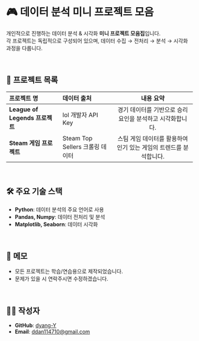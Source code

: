 # 🎮 데이터 분석 미니 프로젝트 모음

개인적으로 진행하는 데이터 분석 & 시각화 **미니 프로젝트 모음집**입니다.  
각 프로젝트는 독립적으로 구성되어 있으며, 데이터 수집 → 전처리 → 분석 → 시각화 과정을 다룹니다.  

<br>

## 🚀 프로젝트 목록

| 프로젝트 명 | 데이터 출처 | 내용 요약 |
| :--- | :--- | :---: |
| **League of Legends 프로젝트** | lol 개발자 API Key | 경기 데이터를 기반으로 승리 요인을 분석하고 시각화합니다. |
| **Steam 게임 프로젝트** | Steam Top Sellers 크롤링 데이터 | 스팀 게임 데이터를 활용하여 인기 있는 게임의 트렌드를 분석합니다. |

<br>

## 🛠️ 주요 기술 스택

- **Python**: 데이터 분석의 주요 언어로 사용
- **Pandas, Numpy**: 데이터 전처리 및 분석
- **Matplotlib, Seaborn**: 데이터 시각화

<br>

## 📌 메모
- 모든 프로젝트는 학습/연습용으로 제작되었습니다.  
- 문제가 있을 시 연락주시면 수정하겠습니다.

<br>

## 🧑‍💻 작성자

- **GitHub**: [dyang-Y](https.github.com/dyang-Y/mini_project)
- **Email**: ddan114710@gmail.com
